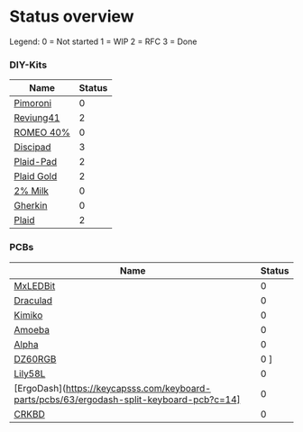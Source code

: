 # Status overview

Legend:
0 = Not started
1 = WIP
2 = RFC
3 = Done

### DIY-Kits
| Name 																					| Status |
|---																					|---|
| [Pimoroni](https://keycapsss.com/diy-kits/159/pimoroni-keybow-kit-3-key)				| 0 |
| [Reviung41](https://keycapsss.com/diy-kits/140/reviung41-keyboard-kit) 				| 2 |
| [ROMEO 40%](https://keycapsss.com/diy-kits/124/romeo-40-through-hole-keyboard-kit) 	| 0 |
| [Discipad](https://keycapsss.com/diy-kits/121/discipad-numpad-kit) 					| 3 |
| [Plaid-Pad](https://keycapsss.com/diy-kits/104/plaid-pad-4x4-macro-pad/numpad-kit) 	| 2 |
| [Plaid Gold](https://keycapsss.com/diy-kits/90/plaid-gold-keyboard-kit-usb-c-mx/choc)	| 2 |
| [2% Milk](https://keycapsss.com/diy-kits/88/2-milk-2-key-macro-pad) 					| 0 |
| [Gherkin](https://keycapsss.com/diy-kits/78/gherkin-kit-30-mechanical-keyboard) 		| 0 |
| [Plaid](https://keycapsss.com/diy-kits/70/plaid-keyboard-kit)							| 2 |

### PCBs
| Name 																					| Status |
|---																					|---|
| [MxLEDBit](https://keycapsss.com/keyboard-parts/pcbs/173/mxledbit-single-switch-pcb-mx-choc-hot-swap-socket?c=14) | 0 |
| [Draculad](https://keycapsss.com/keyboard-parts/pcbs/166/draculad-split-keyboard-pcb?c=14) | 0 |
| [Kimiko](https://keycapsss.com/keyboard-parts/pcbs/139/kimiko-split-keyboard-pcb?c=14) | 0 |
| [Amoeba](https://keycapsss.com/keyboard-parts/pcbs/87/amoeba-single-switch-pcb-1u/2u?c=14) | 0 |
| [Alpha](https://keycapsss.com/keyboard-parts/pcbs/84/alpha-pcb-28-key-semi-ortholinear-mechanical-keyboard?c=14) | 0 |
| [DZ60RGB](https://keycapsss.com/keyboard-parts/pcbs/21/dz60rgb-ansi-v2-60-mechanical-keyboard-pcb-usb-c-hot-swap?c=14) | 0 ]
| [Lily58L](https://keycapsss.com/keyboard-parts/pcbs/71/lily58l-split-keyboard-pcb?c=14) | 0 |
| [ErgoDash](https://keycapsss.com/keyboard-parts/pcbs/63/ergodash-split-keyboard-pcb?c=14] | 0 |
| [CRKBD](https://keycapsss.com/keyboard-parts/pcbs/53/crkbd-split-keyboard-pcb-corne-helidox?c=14) | 0 |
